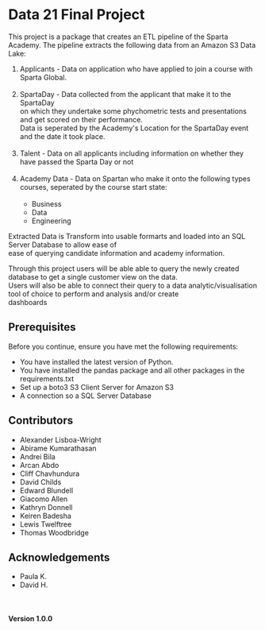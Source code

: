 # Data 21 Final Project

This project is a package that creates an ETL pipeline of the Sparta Academy. The pipeline extracts the following data from an Amazon S3 Data Lake:<br>


<ol>

<li>
    Applicants - Data on application who have applied to join a course with Sparta Global.
</li> 
<br>
<li>
    SpartaDay - <SpartaDay>Data collected from the applicant that make it to the SpartaDay <br>
                on which they undertake some phychometric tests and presentations and get scored on their performance.</SpartaDay><br>
                Data is seperated by the Academy's Location for the SpartaDay event and the date it took place. 
</li> 
<br>
<li>
    Talent - Data on all applicants including information on whether they have passed the Sparta Day or not  <br>
  
</li> 
<br>
<li>
    Academy Data - Data on Spartan who make it onto the following types courses, seperated by the course start state:<br>
<ul>

 <br>       
<li> Business </li>
<li> Data </li>
<li> Engineering </li> 

</ul>

</li> 

</ol>

Extracted Data is Transform into usable formarts and loaded into an SQL Server Database to allow ease of<br>
ease of querying candidate information and academy information.

Through this project users will be able able to query the newly created database to get a single customer view on the data.<br>
Users will also be able to connect their query to a data analytic/visualisation tool of choice to perform and analysis and/or create<br> dashboards 


## Prerequisites
Before you continue, ensure you have met the following requirements:
* You have installed the latest version of Python.
* You have installed the pandas package and all other packages in the requirements.txt
* Set up a boto3 S3 Client Server for Amazon S3
* A connection so a SQL Server Database

## Contributors
<ul>
<li>Alexander Lisboa-Wright </li> 
<li>Abirame Kumarathasan</li>
<li>Andrei Bila  </li> 
<li>Arcan Abdo </li> 
<li>Cliff Chavhundura  </li>
<li>David Childs </li> 
<li>Edward Blundell </li> 
<li>Giacomo Allen </li> 
<li>Kathryn Donnell </li>
<li>Keiren Badesha </li>
<li>Lewis Twelftree </li>
<li>Thomas  Woodbridge</li>
</ul>

## Acknowledgements
<ul>
<li>Paula K.</li>
<li>David H.</li>
</ul>
<br>

#### Version 1.0.0 
